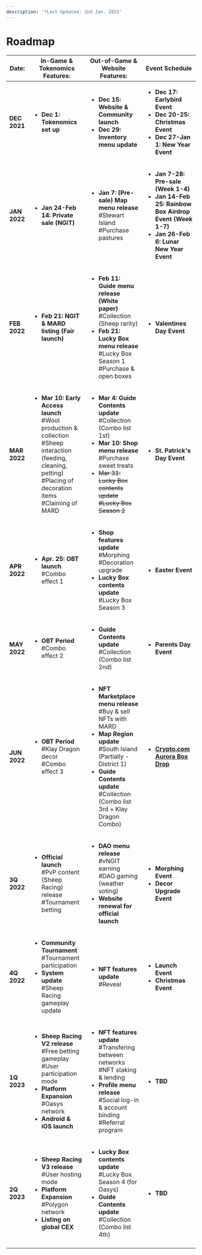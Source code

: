 ```yaml
---
description: '*Last Updated: 2nd Jan. 2023'
---
```


# Roadmap

| Date:        | In-Game & Tokenomics Features:                                                                                                                                                                                                                                      | Out-of-Game & Website Features:                                                                                                                                                                                                                                                                 | Event Schedule                                                                                                                                                                                                   |
| ------------ | ------------------------------------------------------------------------------------------------------------------------------------------------------------------------------------------------------------------------------------------------------------------- | ----------------------------------------------------------------------------------------------------------------------------------------------------------------------------------------------------------------------------------------------------------------------------------------------- | ---------------------------------------------------------------------------------------------------------------------------------------------------------------------------------------------------------------- |
| **DEC 2021** | <p></p><ul><li><strong>Dec 1: Tokenomics set up</strong></li></ul>                                                                                                                                                                                                  | <p></p><ul><li><strong>Dec 15: Website &#x26; Community launch</strong></li><li><strong>Dec 29: Inventory menu update</strong></li></ul>                                                                                                                                                        | <p></p><ul><li><strong>Dec 17: Earlybird Event</strong></li><li><strong>Dec 20-25: Christmas Event</strong></li><li><strong>Dec 27-Jan 1: New Year Event</strong></li></ul>                                      |
| **JAN 2022** | <p></p><ul><li><strong>Jan 24-Feb 14: Private sale (NGIT)</strong></li></ul>                                                                                                                                                                                        | <p></p><ul><li><strong>Jan 7: (Pre-sale) Map menu release</strong> <br>#Stewart Island <br>#Purchase pastures</li></ul>                                                                                                                                                                         | <p></p><ul><li><strong>Jan 7-28: Pre-sale (Week 1-4)</strong></li><li><strong>Jan 14-Feb 25: Rainbow Box Airdrop Event (Week 1-7)</strong></li><li><strong>Jan 26-Feb 6: Lunar New Year Event</strong></li></ul> |
| **FEB 2022** | <p></p><ul><li><strong>Feb 21: NGIT &#x26; MARD listing (Fair launch)</strong></li></ul>                                                                                                                                                                            | <p></p><ul><li><strong>Feb 11: Guide menu release (White paper)</strong> #Collection (Sheep rarity)</li><li><strong>Feb 21: Lucky Box menu release</strong> <br><strong></strong>#Lucky Box Season 1 <br>#Purchase &#x26; open boxes</li></ul>                                                  | <ul><li><strong>Valentines Day Event</strong></li></ul>                                                                                                                                                          |
| **MAR 2022** | <p></p><ul><li><strong>Mar 10: Early Access launch</strong> <br><strong></strong>#Wool production &#x26; collection<br>#Sheep interaction (feeding, cleaning, petting) <br>#Placing of decoration items <br>#Claiming of MARD</li></ul>                             | <p></p><ul><li><strong>Mar 4: Guide Contents update</strong> <br><strong></strong>#Collection (Combo list 1st)</li><li><strong>Mar 10: Shop menu release</strong> <br>#Purchase sweet treats</li><li><del>Mar 31: Lucky Box contents update #Lucky Box Season 2</del></li></ul>                 | <ul><li><strong>St. Patrick's Day Event</strong></li></ul>                                                                                                                                                       |
| **APR 2022** | <p></p><ul><li><strong>Apr. 25: OBT launch</strong> <br>#Combo effect 1</li></ul>                                                                                                                                                                                   | <ul><li><strong>Shop features update</strong> #Morphing <br>#Decoration upgrade </li><li><strong>Lucky Box contents update</strong><br>#Lucky Box Season 3</li></ul>                                                                                                                            | <ul><li><strong>Easter Event</strong></li></ul>                                                                                                                                                                  |
| **MAY 2022** | <ul><li><strong>OBT Period</strong> <br>#Combo effect 2</li></ul>                                                                                                                                                                                                   | <ul><li><strong>Guide Contents update</strong><br><strong></strong>#Collection (Combo list 2nd)</li></ul>                                                                                                                                                                                       | <ul><li><strong>Parents Day Event</strong></li></ul>                                                                                                                                                             |
| **JUN 2022** | <ul><li><strong>OBT Period</strong> <br>#Klay Dragon decor <br>#Combo effect 3</li></ul>                                                                                                                                                                            | <ul><li><strong>NFT Marketplace menu release</strong> <br>#Buy &#x26; sell NFTs with MARD </li><li><strong>Map Region update</strong> <br>#South Island (Partially - District 1) </li><li><strong>Guide Contents update</strong> <br>#Collection (Combo list 3rd + Klay Dragon Combo)</li></ul> | <ul><li><strong></strong><a href="https://crypto.com/nft/collection/4600f6429063d69ccea2909969a29963"><strong>Crypto.com Aurora Box Drop</strong></a><strong></strong></li></ul>                                 |
| **3Q 2022**  | <ul><li><strong>Official launch</strong><br>#PvP content (Sheep Racing) release #Tournament betting</li></ul>                                                                                                                                                       | <ul><li><strong>DAO menu release</strong><br><strong></strong>#vNGIT earning<br>#DAO gaming (weather voting)</li><li><strong>Website renewal for official launch</strong></li></ul>                                                                                                             | <ul><li><strong>Morphing Event</strong></li><li><strong>Decor Upgrade Event</strong></li></ul>                                                                                                                   |
| **4Q 2022**  | <ul><li><strong>Community Tournament</strong><br><strong></strong>#Tournament participation</li><li><strong>System update</strong><br><strong></strong>#Sheep Racing gameplay update</li></ul>                                                                      | <ul><li><strong>NFT features update</strong><br><strong></strong>#Reveal</li></ul>                                                                                                                                                                                                              | <ul><li><strong>Launch Event</strong></li><li><strong>Christmas Event</strong></li></ul>                                                                                                                         |
| **1Q 2023**  | <ul><li><strong>Sheep Racing V2 release</strong><br><strong></strong>#Free betting gameplay<br>#User participation mode</li><li><strong>Platform Expansion</strong><br><strong></strong>#Oasys network</li><li><strong>Android &#x26; iOS launch</strong></li></ul> | <ul><li><strong>NFT features update</strong><br>#Transfering between networks<br>#NFT staking &#x26; lending</li><li><strong>Profile menu release</strong><br><strong></strong>#Social log-in &#x26; account binding<br>#Referral program</li></ul>                                             | <ul><li><strong>TBD</strong></li></ul>                                                                                                                                                                           |
| **2Q 2023**  | <ul><li><strong>Sheep Racing V3 release</strong><br><strong></strong>#User hosting mode</li><li><strong>Platform Expansion</strong><br><strong></strong>#Polygon network</li><li><strong>Listing on global CEX</strong></li></ul>                                   | <ul><li><strong>Lucky Box contents update</strong><br><strong></strong>#Lucky Box Season 4 (for Oasys)</li><li><strong>Guide Contents update</strong><br>#Collection (Combo list 4th)</li></ul>                                                                                                 | <ul><li><strong>TBD</strong></li></ul>                                                                                                                                                                           |
|              |                                                                                                                                                                                                                                                                     |                                                                                                                                                                                                                                                                                                 |                                                                                                                                                                                                                  |

